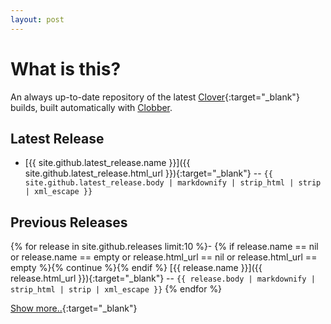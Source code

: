 ```yaml
---
layout: post
---
```


# What is this?

An always up-to-date repository of the latest [Clover](https://clover-wiki.zetam.org){:target="_blank"} builds, built automatically with [Clobber](https://github.com/Dids/clobber).

## Latest Release

- [{{ site.github.latest_release.name }}]({{ site.github.latest_release.html_url }}){:target="_blank"} -- ```{{ site.github.latest_release.body | markdownify | strip_html | strip | xml_escape }}```

## Previous Releases

{% for release in site.github.releases limit:10 %}- {% if release.name == nil or release.name == empty or release.html_url == nil or release.html_url == empty %}{% continue %}{% endif %} [{{ release.name }}]({{ release.html_url }}){:target="_blank"} -- ```{{ release.body | markdownify | strip_html | strip | xml_escape }}```
{% endfor %}

[Show more..](https://github.com/Dids/clover-builder/releases){:target="_blank"}
